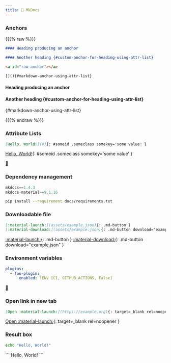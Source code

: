 ```yaml
---
title: 📖 MkDocs
---
```


### Anchors

{{{% raw %}}}

```md
#### Heading producing an anchor

#### Another heading {#custom-anchor-for-heading-using-attr-list}

<a id="raw-anchor"></a>

[](){#markdown-anchor-using-attr-list}
```
<div class="result" markdown>

#### Heading producing an anchor

#### Another heading {#custom-anchor-for-heading-using-attr-list}

<a id="raw-anchor"></a>

[](){#markdown-anchor-using-attr-list}

</div>

{{{% endraw %}}}

### Attribute Lists

```md
[Hello, World!](#){: #someid .someclass somekey='some value' }
```
<div class="result" markdown>

[Hello, World!](#){: #someid .someclass somekey='some value' }

</div>

[🔗](https://python-markdown.github.io/extensions/attr_list)

### Dependency management

```python title="docs/requirements.txt"
mkdocs==1.4.3
mkdocs-material==9.1.16
```

```bash
pip install --requirement docs/requirements.txt
```

### Downloadable file

```md
[:material-launch:](assets/example.json){: .md-button }
[:material-download:](assets/example.json){: .md-button download="example.json" }
```
<div class="result" markdown>

[:material-launch:](assets/example.json){: .md-button }
[:material-download:](assets/example.json){: .md-button download="example.json" }

</div>

### Environment variables

```yaml title="mkdocs.yml"
plugins:
  - foo-plugin:
      enabled: !ENV [CI, GITHUB_ACTIONS, False]
```

[🔗](https://www.mkdocs.org/user-guide/configuration/#environment-variables)

### Open link in new tab

```md
[Open :material-launch:](https://example.org){: target=_blank rel=noopener }
```
<div class="result" markdown>

[Open :material-launch:](https://example.org){: target=_blank rel=noopener }

</div>

### Result box

```bash title="Say hello!"
echo "Hello, World!"
```
<div class="result" markdown>
```
Hello, World!
```
</div>
